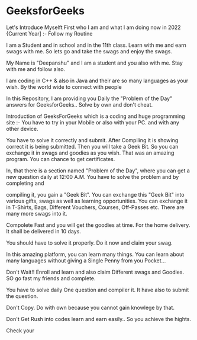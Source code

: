 # GeeksforGeeks



Let's Introduce Myselft First who I am and what I am doing now in 2022 {Current Year] :- Follow my Routine

I am a Student  and in school and in the 11th class. Learn with me and earn swags with me. So lets go and take the swags and enjoy the swags. 


My Name is "Deepanshu" and I am a student and you also with me. Stay with me and follow also. 

I am coding in C++  & also in Java and their are so many languages as your wish. By the world wide to connect with people

In this Repository, I am providing you Daily the "Problem of the Day" answers for GeeksforGeeks.. Solve by own and don't cheat.

Introduction of GeeksForGeeks which is a coding  and huge programming site :- You have to try in your Mobile or also with your PC. and with any other device.

You have to solve it correctly and submit. After Compiling it is showing correct it is being submitted. Then you will take a Geek Bit. So you can exchange it in swags and goodies as you wish. That was an amazing program. You can chance to get certificates. 


In, that there is a section named "Problem of the Day", where you can get a new question daily at 12:00 A.M. You have to solve the problem and by completing and 

compiling it, you gain a "Geek Bit". You can exchange this "Geek Bit" into various gifts, swags as well as learning opportunities. You can exchange it in T-Shirts, Bags, Different Vouchers, Courses, Off-Passes etc. There are many more swags into it. 

Compolete Fast and you will get the goodies at time. For the home delivery. It shall be delivered in 10 days.

You should have to solve it properly. Do it now and claim your swag.

In this amazing platform, you can learn many things. You can learn about many languages without giving a Single Penny from you Pocket...

Don't Wait!! Enroll and learn and also claim Different swags and Goodies. SO go fast my friends and complete. 

You have to solve daily One question and compiler it. It have also to submit the question.

Don't Copy. Do with own because you cannot gain knowlege by that.   

Don't Get Rush into codes learn and earn easily.. So you achieve the hights.     

Check your




